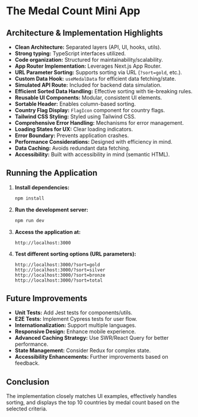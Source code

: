 # The Medal Count Mini App

## Architecture & Implementation Highlights

- **Clean Architecture:** Separated layers (API, UI, hooks, utils).
- **Strong typing:** TypeScript interfaces utilized.
- **Code organization:** Structured for maintainability/scalability.
- **App Router Implementation:** Leverages Next.js App Router.
- **URL Parameter Sorting:** Supports sorting via URL (`?sort=gold`, etc.).
- **Custom Data Hook:** `useMedalData` for efficient data fetching/state.
- **Simulated API Route:** Included for backend data simulation.
- **Efficient Sorted Data Handling:** Effective sorting with tie-breaking rules.
- **Reusable UI Components:** Modular, consistent UI elements.
- **Sortable Header:** Enables column-based sorting.
- **Country Flag Display:** `FlagIcon` component for country flags.
- **Tailwind CSS Styling:** Styled using Tailwind CSS.
- **Comprehensive Error Handling:** Mechanisms for error management.
- **Loading States for UX:** Clear loading indicators.
- **Error Boundary:** Prevents application crashes.
- **Performance Considerations:** Designed with efficiency in mind.
- **Data Caching:** Avoids redundant data fetching.
- **Accessibility:** Built with accessibility in mind (semantic HTML).

## Running the Application

1.  **Install dependencies:**
    ```bash
    npm install
    ```
2.  **Run the development server:**
    ```bash
    npm run dev
    ```
3.  **Access the application at:**
    ```
    http://localhost:3000
    ```
4.  **Test different sorting options (URL parameters):**
    ```
    http://localhost:3000/?sort=gold
    http://localhost:3000/?sort=silver
    http://localhost:3000/?sort=bronze
    http://localhost:3000/?sort=total
    ```

## Future Improvements

- **Unit Tests:** Add Jest tests for components/utils.
- **E2E Tests:** Implement Cypress tests for user flow.
- **Internationalization:** Support multiple languages.
- **Responsive Design:** Enhance mobile experience.
- **Advanced Caching Strategy:** Use SWR/React Query for better performance.
- **State Management:** Consider Redux for complex state.
- **Accessibility Enhancements:** Further improvements based on feedback.

## Conclusion

The implementation closely matches UI examples, effectively handles sorting, and displays the top 10 countries by medal count based on the selected criteria.
